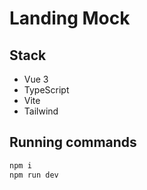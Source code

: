 # Landing Mock

## Stack

-   Vue 3
-   TypeScript
-   Vite
-   Tailwind

## Running commands

```bash
npm i
npm run dev
```
